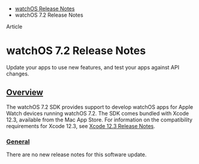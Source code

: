 - [watchOS Release Notes](https://developer.apple.com/documentation/watchos-release-notes)
- watchOS 7.2 Release Notes

Article

# watchOS 7.2 Release Notes

Update your apps to use new features, and test your apps against API changes.

## [Overview](https://developer.apple.com/documentation/watchos-release-notes/watchos-7_2-release-notes#overview)

The watchOS 7.2 SDK provides support to develop watchOS apps for Apple Watch devices running watchOS 7.2. The SDK comes bundled with Xcode 12.3, available from the Mac App Store. For information on the compatibility requirements for Xcode 12.3, see [Xcode 12.3 Release Notes](https://developer.apple.com/documentation/Xcode-Release-Notes/xcode-12_3-release-notes).

### [General](https://developer.apple.com/documentation/watchos-release-notes/watchos-7_2-release-notes#General)

There are no new release notes for this software update.
